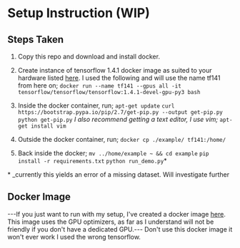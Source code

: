 # Setup Instruction (WIP)
## Steps Taken
1. Copy this repo and download and install docker.
2. Create instance of tensorflow 1.4.1 docker image as suited to your hardware listed [here](https://hub.docker.com/r/tensorflow/tensorflow/tags/?page=1&name=1.3.0 "here"). I used the following and will use the name tf141 from here on;
`docker run --name tf141 --gpus all -it tensorflow/tensorflow/tensorflow:1.4.1-devel-gpu-py3 bash`

3. Inside the docker container, run;
`apt-get update`
`curl https://bootstrap.pypa.io/pip/2.7/get-pip.py --output get-pip.py`
`python get-pip.py`
	_I also recommend getting a text editor, I use vim;_
	`apt-get install vim`

4. Outside the docker container, run;
`docker cp ./example/ tf141:/home/`

5. Back inside the docker;
`mv ../home/example ~ && cd example`
`pip install -r requirements.txt`
`python run_demo.py`*

\* _currently this yields an error of a missing dataset. Will investigate further

## Docker Image
---If you just want to run with my setup, I've created a docker image [here](https://hub.docker.com/layers/175787563/tynt7/trafficflow-tf-1.3.0/latest/images/sha256-4433674720e966488fa85419e4c98cc761372a706862801b5140f638b12cb036?context=repo "here"). This image uses the GPU optimizers, as far as I understand will not be friendly if you don't have a dedicated GPU.---
Don't use this docker image it won't ever work I used the wrong tensorflow.
